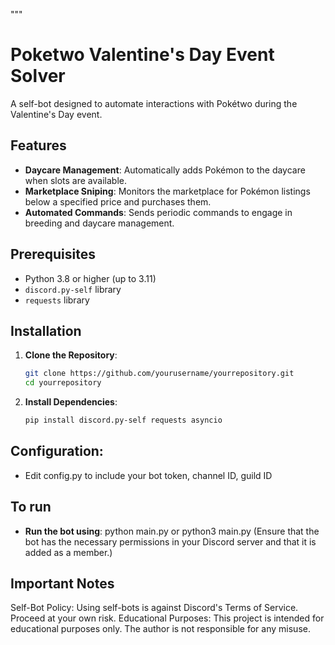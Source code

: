"""
# Poketwo Valentine's Day Event Solver

A self-bot designed to automate interactions with Pokétwo during the Valentine's Day event.

## Features
- **Daycare Management**: Automatically adds Pokémon to the daycare when slots are available.
- **Marketplace Sniping**: Monitors the marketplace for Pokémon listings below a specified price and purchases them.
- **Automated Commands**: Sends periodic commands to engage in breeding and daycare management.

## Prerequisites
- Python 3.8 or higher (up to 3.11)
- `discord.py-self` library
- `requests` library

## Installation
1. **Clone the Repository**:
   ```bash
   git clone https://github.com/yourusername/yourrepository.git
   cd yourrepository

2. **Install Dependencies**:
   ```bash
   pip install discord.py-self requests asyncio

## Configuration:
- Edit config.py to include your bot token, channel ID, guild ID

## To run
- **Run the bot using**: python main.py or python3 main.py
(Ensure that the bot has the necessary permissions in your Discord server and that it is added as a member.)

## Important Notes
Self-Bot Policy: Using self-bots is against Discord's Terms of Service. Proceed at your own risk.
Educational Purposes: This project is intended for educational purposes only. The author is not responsible for any misuse.
